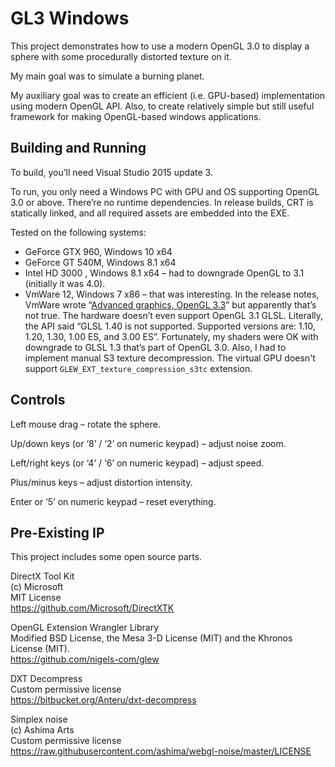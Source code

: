 # GL3 Windows

This project demonstrates how to use a modern OpenGL 3.0 to display a sphere with some procedurally distorted texture on it.

My main goal was to simulate a burning planet.

My auxiliary goal was to create an efficient (i.e. GPU-based) implementation using modern OpenGL API. Also, to create relatively simple but still useful framework for making OpenGL-based windows applications.

## Building and Running

To build, you’ll need Visual Studio 2015 update 3.
 
To run, you only need a Windows PC with GPU and OS supporting OpenGL 3.0 or above.
There’re no runtime dependencies. In release builds, CRT is statically linked, and all required assets are embedded into the EXE.

Tested on the following systems:

* GeForce GTX 960, Windows 10 x64
* GeForce GT 540M, Windows 8.1 x64
* Intel HD 3000 , Windows 8.1 x64 – had to downgrade OpenGL to 3.1 (initially it was 4.0).
* VmWare 12, Windows 7 x86 – that was interesting.
In the release notes, VmWare wrote “[Advanced graphics, OpenGL 3.3](http://pubs.vmware.com/Release_Notes/en/workstation/12pro/workstation-12-release-notes.html)” but apparently that’s not true.
The hardware doesn’t even support OpenGL 3.1 GLSL. Literally, the API said “GLSL 1.40 is not supported. Supported versions are: 1.10, 1.20, 1.30, 1.00 ES, and 3.00 ES”.
Fortunately, my shaders were OK with downgrade to GLSL 1.3 that’s part of OpenGL 3.0.
Also, I had to implement manual S3 texture decompression. The virtual GPU doesn't support `GLEW_EXT_texture_compression_s3tc` extension.

## Controls

Left mouse drag – rotate the sphere.

Up/down keys (or ‘8’ / ‘2’ on numeric keypad) – adjust noise zoom.

Left/right keys (or ‘4’ / ‘6’ on numeric keypad) – adjust speed.

Plus/minus keys – adjust distortion intensity.

Enter or ‘5’ on numeric keypad – reset everything.

## Pre-Existing IP

This project includes some open source parts.

DirectX Tool Kit<br/>
(c) Microsoft<br/>
MIT License<br/>
https://github.com/Microsoft/DirectXTK

OpenGL Extension Wrangler Library<br/>
Modified BSD License, the Mesa 3-D License (MIT) and the Khronos License (MIT).<br/>
https://github.com/nigels-com/glew

DXT Decompress<br/>
Custom permissive license<br/>
https://bitbucket.org/Anteru/dxt-decompress

Simplex noise<br/>
(c) Ashima Arts<br/>
Custom permissive license<br/>
https://raw.githubusercontent.com/ashima/webgl-noise/master/LICENSE
